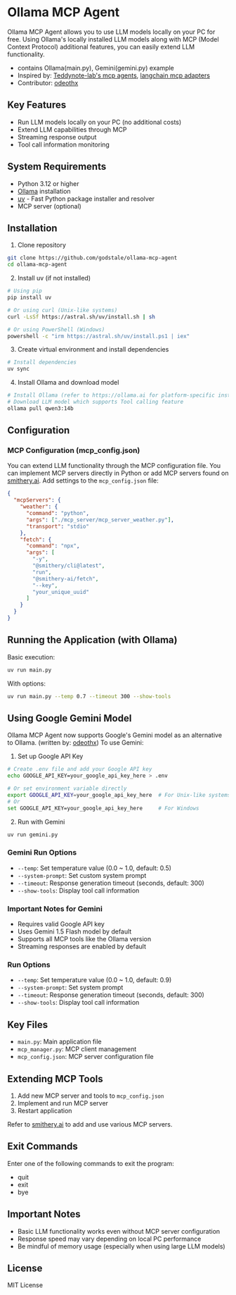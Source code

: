 # Ollama MCP Agent

Ollama MCP Agent allows you to use LLM models locally on your PC for free. Using Ollama's locally installed LLM models along with MCP (Model Context Protocol) additional features, you can easily extend LLM functionality.

- contains Ollama(main.py), Gemini(gemini.py) example
- Inspired by: [Teddynote-lab's mcp agents](https://github.com/teddynote-lab/langgraph-mcp-agents), [langchain mcp adapters](https://github.com/langchain-ai/langchain-mcp-adapters)
- Contributor: [odeothx](https://github.com/odeothx?tab=repositories)

## Key Features

- Run LLM models locally on your PC (no additional costs)
- Extend LLM capabilities through MCP
- Streaming response output
- Tool call information monitoring

## System Requirements

- Python 3.12 or higher
- [Ollama](https://ollama.ai) installation
- [uv](https://github.com/astral-sh/uv) - Fast Python package installer and resolver
- MCP server (optional)

## Installation

1. Clone repository
```bash
git clone https://github.com/godstale/ollama-mcp-agent
cd ollama-mcp-agent
```

2. Install uv (if not installed)
```bash
# Using pip
pip install uv

# Or using curl (Unix-like systems)
curl -LsSf https://astral.sh/uv/install.sh | sh

# Or using PowerShell (Windows)
powershell -c "irm https://astral.sh/uv/install.ps1 | iex"
```

3. Create virtual environment and install dependencies
```bash
# Install dependencies
uv sync
```

4. Install Ollama and download model
```bash
# Install Ollama (refer to https://ollama.ai for platform-specific installation)
# Download LLM model which supports Tool calling feature
ollama pull qwen3:14b
```

## Configuration

### MCP Configuration (mcp_config.json)

You can extend LLM functionality through the MCP configuration file. You can implement MCP servers directly in Python or add MCP servers found on [smithery.ai](https://smithery.ai/). Add settings to the `mcp_config.json` file:

```json
{
  "mcpServers": {
    "weather": {
      "command": "python",
      "args": ["./mcp_server/mcp_server_weather.py"],
      "transport": "stdio"
    },
    "fetch": {
      "command": "npx",
      "args": [
        "-y",
        "@smithery/cli@latest",
        "run",
        "@smithery-ai/fetch",
        "--key",
        "your_unique_uuid"
      ]
    }
  }
}
```

## Running the Application (with Ollama)

Basic execution:
```bash
uv run main.py
```

With options:
```bash
uv run main.py --temp 0.7 --timeout 300 --show-tools
```

## Using Google Gemini Model

Ollama MCP Agent now supports Google's Gemini model as an alternative to Ollama. (written by: [odeothx](https://github.com/odeothx?tab=repositories)) To use Gemini:

1. Set up Google API Key
```bash
# Create .env file and add your Google API key
echo GOOGLE_API_KEY=your_google_api_key_here > .env

# Or set environment variable directly
export GOOGLE_API_KEY=your_google_api_key_here  # For Unix-like systems
# Or
set GOOGLE_API_KEY=your_google_api_key_here     # For Windows
```

2. Run with Gemini
```bash
uv run gemini.py
```

### Gemini Run Options

- `--temp`: Set temperature value (0.0 ~ 1.0, default: 0.5)
- `--system-prompt`: Set custom system prompt
- `--timeout`: Response generation timeout (seconds, default: 300)
- `--show-tools`: Display tool call information

### Important Notes for Gemini

- Requires valid Google API key
- Uses Gemini 1.5 Flash model by default
- Supports all MCP tools like the Ollama version
- Streaming responses are enabled by default

### Run Options

- `--temp`: Set temperature value (0.0 ~ 1.0, default: 0.9)
- `--system-prompt`: Set system prompt
- `--timeout`: Response generation timeout (seconds, default: 300)
- `--show-tools`: Display tool call information

## Key Files

- `main.py`: Main application file
- `mcp_manager.py`: MCP client management
- `mcp_config.json`: MCP server configuration file

## Extending MCP Tools

1. Add new MCP server and tools to `mcp_config.json`
2. Implement and run MCP server
3. Restart application

Refer to [smithery.ai](https://smithery.ai/) to add and use various MCP servers.

## Exit Commands

Enter one of the following commands to exit the program:
- quit
- exit
- bye

## Important Notes

- Basic LLM functionality works even without MCP server configuration
- Response speed may vary depending on local PC performance
- Be mindful of memory usage (especially when using large LLM models)

## License

MIT License
